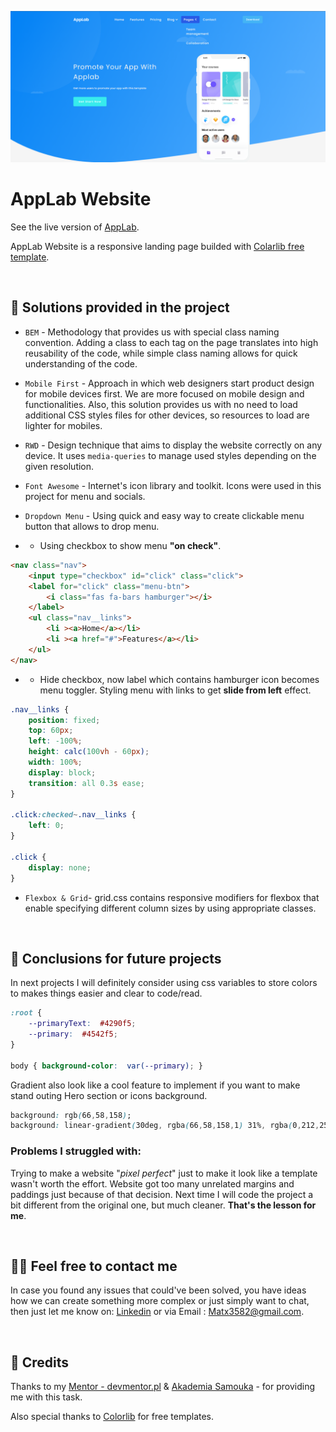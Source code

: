 

![](./assets/image.png)

#  AppLab Website

See the live version of [AppLab]([https://mateuszsuplewski.github.io/RWD-Website/](https://mateuszsuplewski.github.io/RWD-Website/)).

AppLab Website is a responsive landing page builded with [Colarlib free template](https://colorlib.com/wp/template/applab/).

 


&nbsp;
 
## 🤔 Solutions provided in the project



- `BEM` - Methodology that provides us with special class naming convention. Adding a class to each tag on 			  the page translates into high reusability of the code, while simple class naming allows for quick understanding of the code.
	
- `Mobile First` - Approach in which web designers start product design for mobile devices first. We are more focused on mobile design and functionalities. Also, this solution provides us with no need to load additional CSS styles files for other devices, so resources to load are lighter for mobiles.
	
- `RWD` - Design technique that aims to display the website correctly on any device. It uses `media-queries` to manage used styles depending on the given resolution.

- `Font Awesome` - Internet's icon library and toolkit. Icons were used in this project for menu and socials.
	
- `Dropdown Menu` - Using quick and easy way to create clickable menu button that allows to drop menu.

- - Using checkbox to show menu **"on check"**.
```html
<nav class="nav">  
	<input type="checkbox" id="click" class="click">
	<label for="click" class="menu-btn">
		<i class="fas fa-bars hamburger"></i>
	</label>
	<ul class="nav__links">
		<li ><a>Home</a></li>
		<li ><a href="#">Features</a></li>
	</ul>
</nav>
```
- - Hide checkbox, now label which contains hamburger icon becomes menu toggler.
Styling menu with links to get **slide from left** effect.
	
```css
.nav__links {
	position: fixed;
	top: 60px;
	left: -100%;
	height: calc(100vh - 60px);
	width: 100%;
	display: block;
	transition: all 0.3s ease;
}
		
.click:checked~.nav__links {
	left: 0;
}

.click {
	display: none;
}
```
- `Flexbox & Grid`- grid.css contains responsive modifiers for flexbox that enable specifying different column sizes by using appropriate classes.

 &nbsp;


## 💭 Conclusions for future projects


In next projects I will definitely consider using css variables to store colors to makes things easier and clear to code/read. 
```css
:root {  
	--primaryText:  #4290f5;  
	--primary:  #4542f5;  
}

body { background-color:  var(--primary); }
```

Gradient also look like a cool feature to implement if you want to make stand outing Hero section or icons background.
```css
background: rgb(66,58,158);  
background: linear-gradient(30deg, rgba(66,58,158,1) 31%, rgba(0,212,255,1) 100%);
```

### Problems I struggled with:

Trying to make a website "*pixel perfect*" just to make it look like a template wasn't worth the effort. Website got too many unrelated margins and paddings just because of that decision. Next time I will code the project a bit different from the original one, but much cleaner. **That's the lesson for me**.

&nbsp;

## 🙋‍♂️ Feel free to contact me
In case you found any issues that could've been solved, you have ideas how we can create something more complex or just simply want to chat, then just let me know on: [Linkedin](https://www.linkedin.com/in/mateusz-suplewski-705017227/) or via Email : [Matx3582@gmail.com](mailto:Matx3582@gmail.com).


&nbsp;

## 👏 Credits
Thanks to my [Mentor - devmentor.pl](https://devmentor.pl/) & [Akademia Samouka](https://akademiasamouka.pl/) - for providing me with this task.

Also special thanks to [Colorlib](https://colorlib.com/) for free templates.